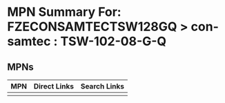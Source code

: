 



# MPN Summary For: FZECONSAMTECTSW128GQ > con-samtec : TSW-102-08-G-Q

## MPNs
  

|MPN|Direct Links|Search Links|
| :--- | :--- | :--- |
||||
